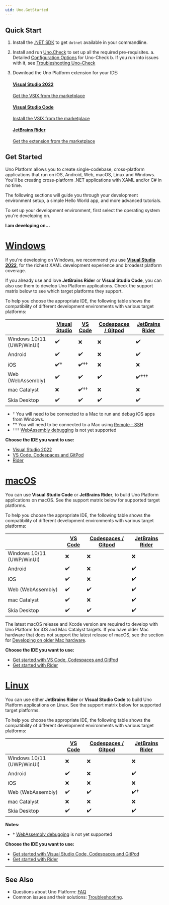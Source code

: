```yaml
---
uid: Uno.GetStarted
---
```


## Quick Start

1. Install the [.NET SDK](https://dotnet.microsoft.com/en-us/download/dotnet/latest) to get `dotnet` available in your commandline.
2. Install and run <a href="https://aka.platform.uno/uno-check#install-and-run-uno-check" target="_blank">Uno.Check</a> to set up all the required pre-requisites.
   a. Detailed [Configuration Options](https://platform.uno/docs/articles/external/uno.check/doc/configuring-uno-check.html) for Uno-Check
   b. If you run into issues with it, see [Troubleshooting Uno-Check](https://platform.uno/docs/articles/external/uno.check/doc/troubleshooting-uno-check.html)
3. Download the Uno Platform extension for your IDE:

   <!-- markdownlint-disable MD001 MD009 -->

   <div class="row">

   <!-- Visual Studio -->
   <div class="col-md-4 col-xs-12 ">
   <a href="https://aka.platform.uno/vs-extension-marketplace" target="_blank">
   <div class="alert alert-info alert-hover">

   #### Visual Studio 2022

   Get the VSIX from the marketplace
   </div>
   </a>
   </div>

   <!-- Code -->
   <div class="col-md-4 col-xs-12 ">
   <a href="https://aka.platform.uno/vscode-extension-marketplace" target="_blank">
   <div class="alert alert-info alert-hover">

   #### Visual Studio Code

   Install the VSIX from the marketplace
   </div>
   </a>
   </div>

   <!-- Rider -->
   <div class="col-md-4 col-xs-12 ">
   <a href="https://aka.platform.uno/rider-extension-marketplace" target="_blank">
   <div class="alert alert-info alert-hover">

   #### JetBrains Rider

   Get the extension from the marketplace
   </div>
   </a>
   </div>

   </div> <!-- row -->

## Get Started

Uno Platform allows you to create single-codebase, cross-platform applications that run on iOS, Android, Web, macOS, Linux and Windows. You'll be creating cross-platform .NET applications with XAML and/or C# in no time.

The following sections will guide you through your development environment setup, a simple Hello World app, and more advanced tutorials.

To set up your development environment, first select the operating system you're developing on.

**I am developing on...**

# [**Windows**](#tab/windows)

If you're developing on Windows, we recommend you use [**Visual Studio 2022**](xref:Uno.GetStarted.vs2022), for the richest XAML development experience and broadest platform coverage.

If you already use and love **JetBrains Rider** or **Visual Studio Code**, you can also use them to develop Uno Platform applications. Check the support matrix below to see which target platforms they support.

To help you choose the appropriate IDE, the following table shows the compatibility of different development environments with various target platforms:

|                                   | [**Visual Studio**](xref:Uno.GetStarted.vs2022) | [**VS Code**](xref:Uno.GetStarted.vscode) | [**Codespaces / Gitpod**](xref:Uno.GetStarted.vscode) | [**JetBrains Rider**](xref:Uno.GetStarted.Rider) |
|-----------------------------------|-------------------------------------------------|--------------------------------------------|-------------------------------------------------------|--------------------------------------------------|
| Windows 10/11 (UWP/WinUI)         | ✔️                                              | ❌                                         | ❌                                                   | ✔️                                              |
| Android                           | ✔️                                              | ✔️                                         | ❌                                                   | ✔️                                              |
| iOS                               | ✔️†                                             | ✔️††                                       | ❌                                                   | ❌                                              |
| Web (WebAssembly)                 | ✔️                                              | ✔️                                         | ✔️                                                   | ✔️†††                                           |
| mac Catalyst                      | ❌                                              | ✔️††                                       | ❌                                                   | ❌                                              |
| Skia Desktop                      | ✔️                                              | ✔️                                         | ✔️                                                   | ✔️                                              |

- † You will need to be connected to a Mac to run and debug iOS apps from Windows.
- †† You will need to be connected to a Mac using [Remote - SSH](https://marketplace.visualstudio.com/items?itemName=ms-vscode-remote.remote-ssh)
- ††† [WebAssembly debugging](https://youtrack.jetbrains.com/issue/RIDER-103346/Uno-Platform-for-WebAssembly-debugger-support) is not yet supported

**Choose the IDE you want to use:**

- [Visual Studio 2022](xref:Uno.GetStarted.vs2022)
- [VS Code, Codespaces and GitPod](xref:Uno.GetStarted.vscode)
- [Rider](xref:Uno.GetStarted.Rider)

# [**macOS**](#tab/macos)

You can use **Visual Studio Code** or **JetBrains Rider**, to build Uno Platform applications on macOS. See the support matrix below for supported target platforms.

To help you choose the appropriate IDE, the following table shows the compatibility of different development environments with various target platforms:

|                                   | [**VS Code**](xref:Uno.GetStarted.vscode) | [**Codespaces / Gitpod**](xref:Uno.GetStarted.vscode) | [**JetBrains Rider**](xref:Uno.GetStarted.Rider) |
|-----------------------------------|------------------------------------------|-------------------------------------------------------|--------------------------------------------------|
| Windows 10/11 (UWP/WinUI)         | ❌                                       | ❌                                                   | ❌                                               |
| Android                           | ✔️                                       | ❌                                                   | ✔️                                               |
| iOS                               | ✔️                                       | ❌                                                   | ✔️                                               |
| Web (WebAssembly)                 | ✔️                                       | ✔️                                                   | ✔️                                               |
| mac Catalyst                      | ✔️                                       | ❌                                                   | ✔️                                               |
| Skia Desktop                      | ✔️                                       | ✔️                                                   | ✔️                                              |

The latest macOS release and Xcode version are required to develop with Uno Platform for iOS and Mac Catalyst targets. If you have older Mac hardware that does not support the latest release of macOS, see the section for [Developing on older Mac hardware](xref:Uno.UI.CommonIssues.IosCatalyst#developing-on-older-mac-hardware).

**Choose the IDE you want to use:**

- [Get started with VS Code, Codespaces and GitPod](xref:Uno.GetStarted.vscode)
- [Get started with Rider](xref:Uno.GetStarted.Rider)

# [**Linux**](#tab/linux)

 You can use either **JetBrains Rider** or **Visual Studio Code** to build Uno Platform applications on Linux. See the support matrix below for supported target platforms.

To help you choose the appropriate IDE, the following table shows the compatibility of different development environments with various target platforms:

|                                   | [**VS Code**](xref:Uno.GetStarted.vscode) | [**Codespaces / Gitpod**](xref:Uno.GetStarted.vscode) | [**JetBrains Rider**](xref:Uno.GetStarted.Rider) |
|-----------------------------------|------------------------------------------|-------------------------------------------------------|--------------------------------------------------|
| Windows 10/11 (UWP/WinUI)         | ❌                                        | ❌                                                     | ❌                                            |
| Android                           | ✔️                                        | ❌                                                     | ✔️                                            |
| iOS                               | ❌                                        | ❌                                                     | ❌                                            |
| Web (WebAssembly)                 | ✔️                                        | ✔️                                                     | ✔️†                                           |
| mac Catalyst                      | ❌                                        | ❌                                                     | ❌                                            |
| Skia Desktop                      | ✔️                                        | ✔️                                                     | ✔️                                            |

**Notes:**

- † [WebAssembly debugging](https://youtrack.jetbrains.com/issue/RIDER-103346/Uno-Platform-for-WebAssembly-debugger-support) is not yet supported

**Choose the IDE you want to use:**

- [Get started with Visual Studio Code, Codespaces and GitPod](xref:Uno.GetStarted.vscode)
- [Get started with Rider](xref:Uno.GetStarted.Rider)

---

## See Also

- Questions about Uno Platform: [FAQ](xref:Uno.Development.FAQ)
- Common issues and their solutions: [Troubleshooting](xref:Uno.UI.CommonIssues).
